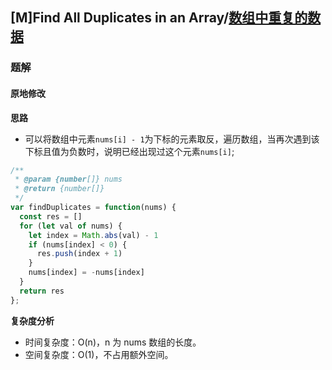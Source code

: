 ## [M]Find All Duplicates in an Array/[数组中重复的数据](https://leetcode-cn.com/problems/find-all-duplicates-in-an-array/)

### 题解
#### 原地修改
**思路**
+ 可以将数组中元素`nums[i] - 1`为下标的元素取反，遍历数组，当再次遇到该下标且值为负数时，说明已经出现过这个元素`nums[i]`;

```js
/**
 * @param {number[]} nums
 * @return {number[]}
 */
var findDuplicates = function(nums) {
  const res = []
  for (let val of nums) {
    let index = Math.abs(val) - 1
    if (nums[index] < 0) {
      res.push(index + 1)
    }
    nums[index] = -nums[index]
  }
  return res
};
```

**复杂度分析**
+ 时间复杂度：O(n)，n 为 nums 数组的长度。
+ 空间复杂度：O(1)，不占用额外空间。